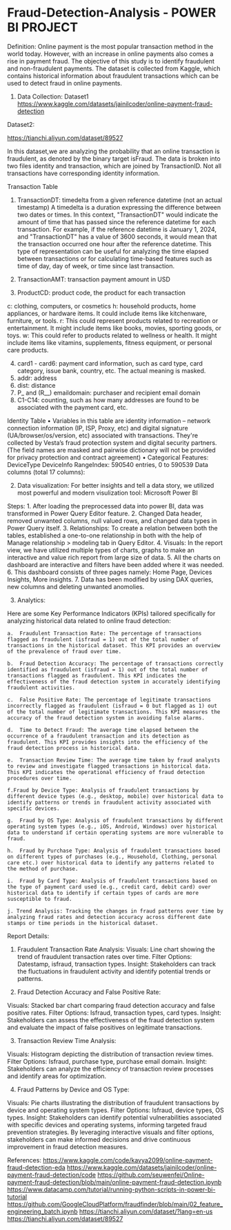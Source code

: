# Fraud-Detection-Analysis - POWER BI PROJECT

Definition:
Online payment is the most popular transaction method in the world today. However, with an increase in online payments also comes a rise in payment fraud. The objective of this study is to identify fraudulent and non-fraudulent payments. The dataset is collected from Kaggle, which contains historical information about fraudulent transactions which can be used to detect fraud in online payments.

1. Data Collection:
Dataset1
https://www.kaggle.com/datasets/jainilcoder/online-payment-fraud-detection
 
Dataset2: 

https://tianchi.aliyun.com/dataset/89527 

In this dataset,we are analyzing the probability that an online transaction is fraudulent, as denoted by the binary target isFraud.
The data is broken into two files identity and transaction, which are joined by TransactionID. Not all transactions have corresponding identity information.

Transaction Table
1.	TransactionDT: timedelta from a given reference datetime (not an actual timestamp)
A timedelta is a duration expressing the difference between two dates or times. In this context, "TransactionDT" would indicate the amount of time that has passed since the reference datetime for each transaction.
For example, if the reference datetime is January 1, 2024, and "TransactionDT" has a value of 3600 seconds, it would mean that the transaction occurred one hour after the reference datetime.
This type of representation can be useful for analyzing the time elapsed between transactions or for calculating time-based features such as time of day, day of week, or time since last transaction.


2.	TransactionAMT: transaction payment amount in USD
3.	ProductCD: product code, the product for each transaction

c: clothing, computers, or cosmetics
h: household products, home appliances, or hardware items. It could include items like kitchenware, furniture, or tools.
r: This could represent products related to recreation or entertainment. It might include items like books, movies, sporting goods, or toys.
w: This could refer to products related to wellness or health. It might include items like vitamins, supplements, fitness equipment, or personal care products.

4.	card1 - card6: payment card information, such as card type, card category, issue bank, country, etc. The actual meaning is masked.
5.	addr: address
6.	dist: distance
7.	P_ and (R__) emaildomain: purchaser and recipient email domain
8.	C1-C14: counting, such as how many addresses are found to be associated with the payment card, etc.

Identity Table
•	Variables in this table are identity information – network connection information (IP, ISP, Proxy, etc) and digital signature (UA/browser/os/version, etc) associated with transactions.
They're collected by Vesta’s fraud protection system and digital security partners.
(The field names are masked and pairwise dictionary will not be provided for privacy protection and contract agreement)
•	Categorical Features:
DeviceType
DeviceInfo
RangeIndex: 590540 entries, 0 to 590539
Data columns (total 17 columns):
      	
 
 2.	Data visualization:
    For better insights and tell a data story, we utilized most powerful and modern visulization tool: Microsoft Power BI

Steps:
	1.	After loading the preprocessed data into power BI, data was transformed in Power Query Editor feature.
	2.	Changed Data header, removed unwanted columns, null valued rows, and changed data types in Power Query itself.
	3.	Relationships: To create a relation between both the tables, established a one-to-one relationship in both with the help of Manage relationship > modeling tab in Query Editor.
	4.	Visuals: In the report view, we have utilized multiple types of charts, graphs to make an interactive and value rich report from large size of data.
	5.	All the charts on dashboard are interactive and filters have been added where it was needed.
	6.	This dashboard consists of three pages namely: Home Page, Devices Insights, More insights.
	7.	Data has been modified by using DAX queries, new columns and deleting unwanted anomolies.

 
  3. Analytics:

  Here are some Key Performance Indicators (KPIs) tailored specifically for analyzing historical data related to online fraud detection:

	a.	Fraudulent Transaction Rate: The percentage of transactions flagged as fraudulent (isfraud = 1) out of the total number of transactions in the historical dataset. This KPI provides an overview of the prevalence of fraud over time.
	
	b.	Fraud Detection Accuracy: The percentage of transactions correctly identified as fraudulent (isfraud = 1) out of the total number of transactions flagged as fraudulent. This KPI indicates the effectiveness of the fraud detection system in accurately identifying fraudulent activities.
	
	c.	False Positive Rate: The percentage of legitimate transactions incorrectly flagged as fraudulent (isfraud = 0 but flagged as 1) out of the total number of legitimate transactions. This KPI measures the accuracy of the fraud detection system in avoiding false alarms.
	
	d.	Time to Detect Fraud: The average time elapsed between the occurrence of a fraudulent transaction and its detection as fraudulent. This KPI provides insights into the efficiency of the fraud detection process in historical data.
	
	e.	Transaction Review Time: The average time taken by fraud analysts to review and investigate flagged transactions in historical data. This KPI indicates the operational efficiency of fraud detection procedures over time.
	
	f.Fraud by Device Type: Analysis of fraudulent transactions by different device types (e.g., desktop, mobile) over historical data to identify patterns or trends in fraudulent activity associated with specific devices.
	
	g.	Fraud by OS Type: Analysis of fraudulent transactions by different operating system types (e.g., iOS, Android, Windows) over historical data to understand if certain operating systems are more vulnerable to fraud.
	
	h.	Fraud by Purchase Type: Analysis of fraudulent transactions based on different types of purchases (e.g., Household, Clothing, personal care etc.) over historical data to identify any patterns related to the method of purchase.
	
	i.	Fraud by Card Type: Analysis of fraudulent transactions based on the type of payment card used (e.g., credit card, debit card) over historical data to identify if certain types of cards are more susceptible to fraud.
	
	j. Trend Analysis: Tracking the changes in fraud patterns over time by analyzing fraud rates and detection accuracy across different date stamps or time periods in the historical dataset.
 

Report Details:

1. Fraudulent Transaction Rate Analysis:
Visuals: Line chart showing the trend of fraudulent transaction rates over time.
Filter Options: Datestamp, isfraud, transaction types.
Insight: Stakeholders can track the fluctuations in fraudulent activity and identify potential trends or patterns.

2. Fraud Detection Accuracy and False Positive Rate:

Visuals: Stacked bar chart comparing fraud detection accuracy and false positive rates.
Filter Options: Isfraud, transaction types, card types.
Insight: Stakeholders can assess the effectiveness of the fraud detection system and evaluate the impact of false positives on legitimate transactions.

3. Transaction Review Time Analysis:

Visuals: Histogram depicting the distribution of transaction review times.
Filter Options: Isfraud, purchase type, purchase email domain.
Insight: Stakeholders can analyze the efficiency of transaction review processes and identify areas for optimization.

4. Fraud Patterns by Device and OS Type:

Visuals: Pie charts illustrating the distribution of fraudulent transactions by device and operating system types.
Filter Options: Isfraud, device types, OS types.
Insight: Stakeholders can identify potential vulnerabilities associated with specific devices and operating systems, informing targeted fraud prevention strategies. By leveraging interactive visuals and filter options, stakeholders can make informed decisions and drive continuous improvement in fraud detection measures.


References:
https://www.kaggle.com/code/kavya2099/online-payment-fraud-detection-eda
https://www.kaggle.com/datasets/jainilcoder/online-payment-fraud-detection/code
https://github.com/seuwenfei/Online-payment-fraud-detection/blob/main/online-payment-fraud-detection.ipynb
https://www.datacamp.com/tutorial/running-python-scripts-in-power-bi-tutorial
https://github.com/GoogleCloudPlatform/fraudfinder/blob/main/02_feature_engineering_batch.ipynb
https://tianchi.aliyun.com/dataset/?lang=en-us
https://tianchi.aliyun.com/dataset/89527

